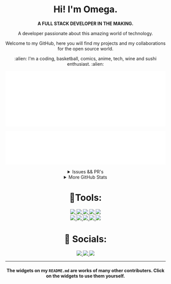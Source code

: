 <!--
<img align="right" src="https://media.giphy.com/media/13HgwGsXF0aiGY/giphy.gif" width="100%" height="250"/>
  &nbsp;
-->
<div markdown="1" align="center">
   <h1>Hi! I'm Omega.</h1>
   <p><b>A FULL STACK DEVELOPER IN THE MAKING.</b></p>
   <p>A developer passionate about this amazing world of technology.
   </p>
   <p>
     Welcome to my GitHub, here you will find my projects and my collaborations for the open source world.
   </p>
   <p>
     :alien: I'm a coding, basketball, comics, anime, tech, wine and sushi enthusiast. :alien:
   </p>
</div>
<div align="center">
  <p>
    <img align="center" src="/metrics.plugin.languages.details.svg" alt="Metrics" >
  </p>
 
  <p>
    <img align="center" src="/metrics.plugin.wakatime.svg" alt="Metrics" >
  </p> 
</div>

<details align="center" width="100%">
  <summary>Issues && PR's</summary>
  <div align="center">
   <p>
    <img align="center" src="/metrics.plugin.followup.details.svg" alt="Metrics" >
   </p>
  </div>
 </details>

<details align="center" width="100%">
  <summary>More GitHub Stats</summary>
  <div align="center">
    <img align="center" src="/github-metrics.svg" alt="Metrics" >
<!--     <img align="right" src="/metrics.plugin.achievements.svg" alt="Metrics"> -->
  </div>
  &nbsp;
  &nbsp;
  &nbsp;
  <p>
    <img src="https://github-readme-stats.vercel.app/api?username=omegapaulo&theme=vision-friendly-dark&show_icons=true" width="350"/>
    &nbsp;
    <img src="https://github-readme-streak-stats.herokuapp.com/?user=omegapaulo&theme=vision-friendly-dark&show_icons=true" alt="Streak Stats" width="350"/>
  </p>
  
  <div align="center">
    <img align="center" src="/metrics.plugin.achievements.svg" alt="Metrics">
  </div>
 </details>

 
<!--   <p align="center"> <img src=https://komarev.com/ghpvc/?username=omegapaulo alt="Paulo Omega"/></p> -->


<h1 align="center"> 🔧Tools: </h1>
<p align="center">
  <a href="https://www.typescriptlang.org/">
    <img src="https://img.shields.io/badge/typescript-000?&style=for-the-badge&logo=typescript&logoColor=white">
  </a>
   <a href="https://www.javascript.com/">
    <img src="https://img.shields.io/badge/JavaScript-000?style=for-the-badge&logo=javascript&logoColor=F7DF1E">
  </a>
   <a href="https://nodejs.org/en/">
    <img src="https://img.shields.io/badge/NODE.JS-000?style=for-the-badge&logo=Node.js&logoColor=white">
  </a>
  <a href="https://expressjs.com/">
    <img src="https://img.shields.io/badge/express.js-000000?&style=for-the-badge&logo=Express&logoColor=white">
  </a>
  <a href="https://mongodb.org/">
    <img src="https://img.shields.io/badge/mongodb-000?style=for-the-badge&logo=mongodb&logoColor=white">
  </a>
  <br>
  <a href="https://php.org/">
    <img src="https://img.shields.io/badge/php-000?&style=for-the-badge&logo=php&logoColor=white">
  </a>
  <a href="https://python.org/">
    <img src="https://img.shields.io/badge/python-000?&style=for-the-badge&logo=python&logoColor=white">
  </a>
  <a href="https://www.graphql.com/">
    <img src="https://img.shields.io/badge/graphql-000?style=for-the-badge&logo=graphql&logoColor=white">
  </a>
  <a href="https://reactjs.org/">
    <img src="https://img.shields.io/badge/react-000?&style=for-the-badge&logo=react&logoColor=121212">
  </a>
  <a href="https://www.mysql.com/">
    <img src="https://img.shields.io/badge/mysql-000?&style=for-the-badge&logo=mysql&logoColor=white">
  </a>
</p>

<h1 align="center"> 🤝 Socials: </h1>
  <p align="center">
    <a href="https://twitter.com/omegapaulo_">
      <img src="https://img.shields.io/badge/twitter-000?&style=for-the-badge&logo=twitter&logoColor=white">
    </a>

  <a href="https://www.instagram.com/omazingking/">
    <img src="https://img.shields.io/badge/instagram-000?&style=for-the-badge&logo=instagram&logoColor=white">
  </a>
    <a href="https://www.linkedin.com/in/paulo-omega-4899ab171/">
      <img src="https://img.shields.io/badge/linkedin-000?&style=for-the-badge&logo=linkedin&logoColor=white">
    </a>
  </p>
</h1>

<hr>

<h4 align="center"> The widgets on my <code>README.md</code> are works of many other contributers. Click on the widgets to use them yourself. </h4>


